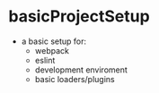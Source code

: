 # basicProjectSetup
- a basic setup for: 
  - webpack
  - eslint
  - development enviroment
  - basic loaders/plugins
